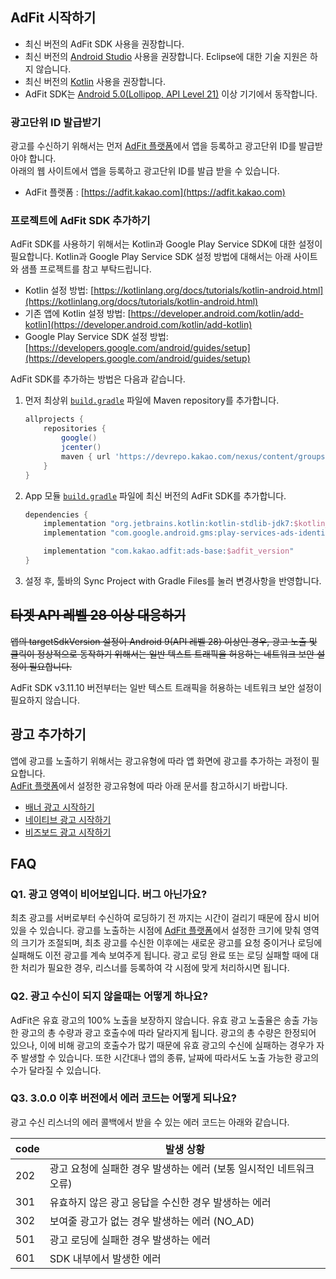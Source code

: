 ## AdFit 시작하기

* 최신 버전의 AdFit SDK 사용을 권장합니다.
* 최신 버전의 [Android Studio](https://developer.android.com/studio/) 사용을 권장합니다. Eclipse에 대한 기술 지원은 하지 않습니다.
* 최신 버전의 [Kotlin](https://developer.android.com/kotlin/) 사용을 권장합니다.
* AdFit SDK는 [Android 5.0(Lollipop, API Level 21)](https://developer.android.com/about/versions/android-5.0) 이상 기기에서 동작합니다.


### 광고단위 ID 발급받기

광고를 수신하기 위해서는 먼저 [AdFit 플랫폼](https://adfit.kakao.com)에서 앱을 등록하고 광고단위 ID를 발급받아야 합니다.<br/>
아래의 웹 사이트에서 앱을 등록하고 광고단위 ID를 발급 받을 수 있습니다.<br/>
* AdFit 플랫폼 : [https://adfit.kakao.com](https://adfit.kakao.com)


### 프로젝트에 AdFit SDK 추가하기

AdFit SDK를 사용하기 위해서는 Kotlin과 Google Play Service SDK에 대한 설정이 필요합니다.
Kotlin과 Google Play Service SDK 설정 방법에 대해서는 아래 사이트와 샘플 프로젝트를 참고 부탁드립니다.
* Kotlin 설정 방법: [https://kotlinlang.org/docs/tutorials/kotlin-android.html](https://kotlinlang.org/docs/tutorials/kotlin-android.html)
* 기존 앱에 Kotlin 설정 방법: [https://developer.android.com/kotlin/add-kotlin](https://developer.android.com/kotlin/add-kotlin)
* Google Play Service SDK 설정 방법: [https://developers.google.com/android/guides/setup](https://developers.google.com/android/guides/setup)

AdFit SDK를 추가하는 방법은 다음과 같습니다.

1. 먼저 최상위 [`build.gradle`](https://github.com/adfit/adfit-android-sdk/blob/master/build.gradle) 파일에 Maven repository를 추가합니다.
    ```gradle
    allprojects {
        repositories {
            google()
            jcenter()
            maven { url 'https://devrepo.kakao.com/nexus/content/groups/public/' }
        }
    }
    ```
2. App 모듈 [`build.gradle`](https://github.com/adfit/adfit-android-sdk/blob/master/app/build.gradle) 파일에 최신 버전의 AdFit SDK를 추가합니다.
    ```gradle
    dependencies {
        implementation "org.jetbrains.kotlin:kotlin-stdlib-jdk7:$kotlin_version"
        implementation "com.google.android.gms:play-services-ads-identifier:$play_service_version"

        implementation "com.kakao.adfit:ads-base:$adfit_version"
    }
    ```
3. 설정 후, 툴바의 Sync Project with Gradle Files를 눌러 변경사항을 반영합니다.


## <del>타겟 API 레벨 28 이상 대응하기</del>

<del>앱의 targetSdkVersion 설정이 Android 9(API 레벨 28) 이상인 경우, 광고 노출 및 클릭이 정상적으로 동작하기 위해서는
일반 텍스트 트래픽을 허용하는 네트워크 보안 설정이 필요합니다.<del/>

AdFit SDK v3.11.10 버전부터는 일반 텍스트 트래픽을 허용하는 네트워크 보안 설정이 필요하지 않습니다.


## 광고 추가하기

앱에 광고를 노출하기 위해서는 광고유형에 따라 앱 화면에 광고를 추가하는 과정이 필요합니다.<br/>
[AdFit 플랫폼](https://adfit.kakao.com)에서 설정한 광고유형에 따라 아래 문서를 참고하시기 바랍니다.
* [배너 광고 시작하기](BANNERAD.md)
* [네이티브 광고 시작하기](NATIVEAD.md)
* [비즈보드 광고 시작하기](BIZBOARDAD.md)


## FAQ


### Q1. 광고 영역이 비어보입니다. 버그 아닌가요?

최초 광고를 서버로부터 수신하여 로딩하기 전 까지는 시간이 걸리기 때문에 잠시 비어있을 수 있습니다.
광고를 노출하는 시점에 [AdFit 플랫폼](https://adfit.kakao.com)에서 설정한 크기에 맞춰 영역의 크기가 조절되며,
최초 광고를 수신한 이후에는 새로운 광고를 요청 중이거나 로딩에 실패해도 이전 광고를 계속 보여주게 됩니다.
광고 로딩 완료 또는 로딩 실패할 때에 대한 처리가 필요한 경우, 리스너를 등록하여 각 시점에 맞게 처리하시면 됩니다.

### Q2. 광고 수신이 되지 않을때는 어떻게 하나요?

AdFit은 유효 광고의 100% 노출을 보장하지 않습니다. 유효 광고 노출율은 송출 가능한 광고의 총 수량과 광고 호출수에 따라 달라지게 됩니다.
광고의 총 수량은 한정되어 있으나, 이에 비해 광고의 호출수가 많기 때문에 유효 광고의 수신에 실패하는 경우가 자주 발생할 수 있습니다.
또한 시간대나 앱의 종류, 날짜에 따라서도 노출 가능한 광고의 수가 달라질 수 있습니다.

### Q3. 3.0.0 이후 버전에서 에러 코드는 어떻게 되나요?

광고 수신 리스너의 에러 콜백에서 받을 수 있는 에러 코드는 아래와 같습니다.

code | 발생 상황
-----|--------------
202  | 광고 요청에 실패한 경우 발생하는 에러 (보통 일시적인 네트워크 오류)
301  | 유효하지 않은 광고 응답을 수신한 경우 발생하는 에러
302  | 보여줄 광고가 없는 경우 발생하는 에러 (NO_AD)
501  | 광고 로딩에 실패한 경우 발생하는 에러
601  | SDK 내부에서 발생한 에러
